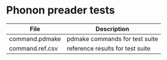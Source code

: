 # Phonon preader tests

| **File**        | **Description**                  |
| --------------- | -------------------------------- |
| command.pdmake  | pdmake commands for test suite   |
| command.ref.csv | reference results for test suite |
